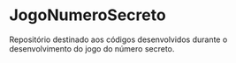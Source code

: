 # JogoNumeroSecreto
Repositório destinado aos códigos desenvolvidos durante o desenvolvimento do jogo do número secreto.
